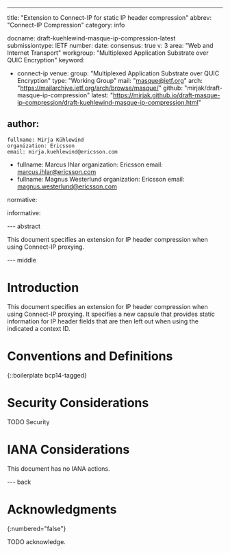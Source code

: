 ---
title: "Extension to Connect-IP for static IP header compression"
abbrev: "Connect-IP Compression"
category: info

docname: draft-kuehlewind-masque-ip-compression-latest
submissiontype: IETF
number:
date:
consensus: true
v: 3
area: "Web and Internet Transport"
workgroup: "Multiplexed Application Substrate over QUIC Encryption"
keyword:
 - connect-ip
venue:
  group: "Multiplexed Application Substrate over QUIC Encryption"
  type: "Working Group"
  mail: "masque@ietf.org"
  arch: "https://mailarchive.ietf.org/arch/browse/masque/"
  github: "mirjak/draft-masque-ip-compression"
  latest: "https://mirjak.github.io/draft-masque-ip-compression/draft-kuehlewind-masque-ip-compression.html"

author:
-
    fullname: Mirja Kühlewind
    organization: Ericsson
    email: mirja.kuehlewind@ericsson.com
-
    fullname: Marcus Ihlar
    organization: Ericsson
    email: marcus.ihlar@ericsson.com
-
    fullname: Magnus Westerlund
    organization: Ericsson
    email: magnus.westerlund@ericsson.com

normative:

informative:


--- abstract

This document specifies an extension for IP header compression when using Connect-IP proxying.


--- middle

# Introduction

This document specifies an extension for IP header compression when using Connect-IP proxying.
It specifies a new capsule that provides static information for IP header fields
that are then left out when using the indicated a context ID.


# Conventions and Definitions

{::boilerplate bcp14-tagged}


# Security Considerations

TODO Security


# IANA Considerations

This document has no IANA actions.


--- back

# Acknowledgments
{:numbered="false"}

TODO acknowledge.
